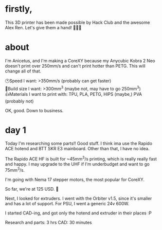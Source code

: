 # firstly,

This 3D printer has been made possible by Hack Club and the awesome Alex Ren. Let's give them a hand! 👏👏👏

# about

I'm Anicetus, and I'm making a CoreXY because my Anycubic Kobra 2 Neo doesn't print over 250mm/s and can't print hotter than PETG. This will change all of that.

🕐Speed I want: >350mm/s (probably can get faster)  
📐Build size I want: >300mm<sup>3</sup> (maybe not, may have to go 250mm<sup>3</sup>)  
👍Materials I want to print with: TPU, PLA, PETG, HIPS (maybe,) PVA (probably not)  


OK, good. Down to business.

# day 1
Today I'm researching some parts!! Good stuff. I think ima use the Rapido ACE hotend and BTT SKR E3 mainboard. Other than that, I have no idea.

The Rapido ACE HF is built for ~45mm<sup>3</sup>/s printing, which is really really fast and happy. I may upgrade to the UHF if I'm underbudget and want to go 75mm<sup>3</sup>/s.

I'm going with Nema 17 stepper motors, the most popular for CoreXY.

So far, we're at 125 USD. 😬


Next, I looked for extruders. I went with the Orbiter v1.5, since it's smaller and has a lot of support. For PSU, I went a generic 24v 600W.

I started CAD-ing, and got only the hotend and extruder in their places :P

Research and parts: 3 hrs
CAD: 30 minutes
